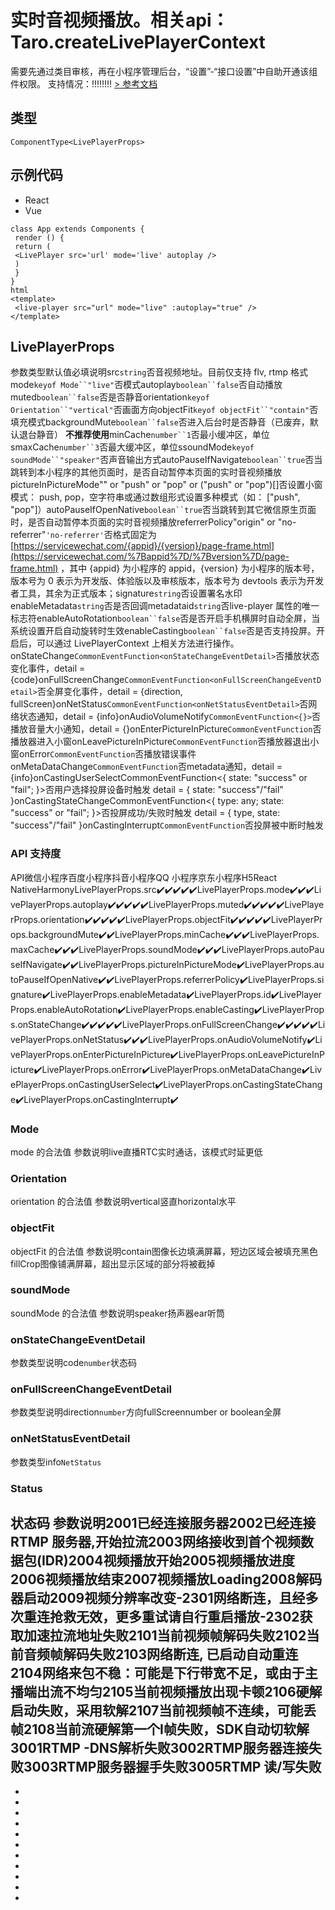 # 实时音视频播放。相关api：Taro.createLivePlayerContext
需要先通过类目审核，再在小程序管理后台，“设置”-“接口设置”中自助开通该组件权限。
支持情况：!!!!!!!!
[> 参考文档
](https://developers.weixin.qq.com/miniprogram/dev/component/live-player.html)
## 类型[​](live-player.html#类型)
```tsx
ComponentType<LivePlayerProps>
```

## 示例代码[​](live-player.html#示例代码)

- React
- Vue
```tsx
class App extends Components {
 render () {
 return (
 <LivePlayer src='url' mode='live' autoplay />
 )
 }
}
html
<template>
 <live-player src="url" mode="live" :autoplay="true" />
</template>
```

## LivePlayerProps[​](live-player.html#liveplayerprops)
参数类型默认值必填说明src`string`否音视频地址。目前仅支持 flv, rtmp 格式mode`keyof Mode``"live"`否模式autoplay`boolean``false`否自动播放muted`boolean``false`否是否静音orientation`keyof Orientation``"vertical"`否画面方向objectFit`keyof objectFit``"contain"`否填充模式backgroundMute`boolean``false`否进入后台时是否静音（已废弃，默认退台静音）
**不推荐使用**minCache`number``1`否最小缓冲区，单位smaxCache`number``3`否最大缓冲区，单位ssoundMode`keyof soundMode``"speaker"`否声音输出方式autoPauseIfNavigate`boolean``true`否当跳转到本小程序的其他页面时，是否自动暂停本页面的实时音视频播放pictureInPictureMode"" or "push" or "pop" or ("push" or "pop")[]否设置小窗模式： push, pop，空字符串或通过数组形式设置多种模式（如： ["push", "pop"]）autoPauseIfOpenNative`boolean``true`否当跳转到其它微信原生页面时，是否自动暂停本页面的实时音视频播放referrerPolicy"origin" or "no-referrer"`'no-referrer'`否格式固定为 [https://servicewechat.com/{appid}/{version}/page-frame.html](https://servicewechat.com/%7Bappid%7D/%7Bversion%7D/page-frame.html) ，其中 {appid} 为小程序的 appid，{version} 为小程序的版本号，版本号为 0 表示为开发版、体验版以及审核版本，版本号为 devtools 表示为开发者工具，其余为正式版本；signature`string`否设置署名水印enableMetadata`string`否是否回调metadataid`string`否live-player 属性的唯一标志符enableAutoRotation`boolean``false`否是否开启手机横屏时自动全屏，当系统设置开启自动旋转时生效enableCasting`boolean``false`否是否支持投屏。开启后，可以通过 LivePlayerContext 上相关方法进行操作。onStateChange`CommonEventFunction<onStateChangeEventDetail>`否播放状态变化事件，detail = {code}onFullScreenChange`CommonEventFunction<onFullScreenChangeEventDetail>`否全屏变化事件，detail = {direction, fullScreen}onNetStatus`CommonEventFunction<onNetStatusEventDetail>`否网络状态通知，detail = {info}onAudioVolumeNotify`CommonEventFunction<{}>`否播放音量大小通知，detail = {}onEnterPictureInPicture`CommonEventFunction`否播放器进入小窗onLeavePictureInPicture`CommonEventFunction`否播放器退出小窗onError`CommonEventFunction`否播放错误事件onMetaDataChange`CommonEventFunction`否metadata通知，detail = {info}onCastingUserSelectCommonEventFunction<{ state: "success" or "fail"; }>否用户选择投屏设备时触发 detail = { state: "success"/"fail" }onCastingStateChangeCommonEventFunction<{ type: any; state: "success" or "fail"; }>否投屏成功/失败时触发 detail = { type, state: "success"/"fail" }onCastingInterrupt`CommonEventFunction`否投屏被中断时触发
### API 支持度[​](live-player.html#api-支持度)
API微信小程序百度小程序抖音小程序QQ 小程序京东小程序H5React NativeHarmonyLivePlayerProps.src✔️✔️✔️✔️✔️LivePlayerProps.mode✔️✔️✔️LivePlayerProps.autoplay✔️✔️✔️✔️✔️LivePlayerProps.muted✔️✔️✔️✔️✔️LivePlayerProps.orientation✔️✔️✔️✔️✔️LivePlayerProps.objectFit✔️✔️✔️✔️✔️LivePlayerProps.backgroundMute✔️✔️LivePlayerProps.minCache✔️✔️✔️LivePlayerProps.maxCache✔️✔️✔️LivePlayerProps.soundMode✔️✔️✔️LivePlayerProps.autoPauseIfNavigate✔️✔️LivePlayerProps.pictureInPictureMode✔️LivePlayerProps.autoPauseIfOpenNative✔️✔️LivePlayerProps.referrerPolicy✔️LivePlayerProps.signature✔️LivePlayerProps.enableMetadata✔️LivePlayerProps.id✔️LivePlayerProps.enableAutoRotation✔️LivePlayerProps.enableCasting✔️LivePlayerProps.onStateChange✔️✔️✔️✔️✔️LivePlayerProps.onFullScreenChange✔️✔️✔️✔️✔️LivePlayerProps.onNetStatus✔️✔️✔️LivePlayerProps.onAudioVolumeNotify✔️LivePlayerProps.onEnterPictureInPicture✔️LivePlayerProps.onLeavePictureInPicture✔️LivePlayerProps.onError✔️LivePlayerProps.onMetaDataChange✔️LivePlayerProps.onCastingUserSelect✔️LivePlayerProps.onCastingStateChange✔️LivePlayerProps.onCastingInterrupt✔️
### Mode[​](live-player.html#mode)
mode 的合法值
参数说明live直播RTC实时通话，该模式时延更低
### Orientation[​](live-player.html#orientation)
orientation 的合法值
参数说明vertical竖直horizontal水平
### objectFit[​](live-player.html#objectfit)
objectFit 的合法值
参数说明contain图像长边填满屏幕，短边区域会被填充⿊⾊fillCrop图像铺满屏幕，超出显示区域的部分将被截掉
### soundMode[​](live-player.html#soundmode)
soundMode 的合法值
参数说明speaker扬声器ear听筒
### onStateChangeEventDetail[​](live-player.html#onstatechangeeventdetail)
参数类型说明code`number`状态码
### onFullScreenChangeEventDetail[​](live-player.html#onfullscreenchangeeventdetail)
参数类型说明direction`number`方向fullScreennumber or boolean全屏
### onNetStatusEventDetail[​](live-player.html#onnetstatuseventdetail)
参数类型info`NetStatus`
### Status[​](live-player.html#status)
状态码
参数说明2001已经连接服务器2002已经连接 RTMP 服务器,开始拉流2003网络接收到首个视频数据包(IDR)2004视频播放开始2005视频播放进度2006视频播放结束2007视频播放Loading2008解码器启动2009视频分辨率改变-2301网络断连，且经多次重连抢救无效，更多重试请自行重启播放-2302获取加速拉流地址失败2101当前视频帧解码失败2102当前音频帧解码失败2103网络断连, 已启动自动重连2104网络来包不稳：可能是下行带宽不足，或由于主播端出流不均匀2105当前视频播放出现卡顿2106硬解启动失败，采用软解2107当前视频帧不连续，可能丢帧2108当前流硬解第一个I帧失败，SDK自动切软解3001RTMP -DNS解析失败3002RTMP服务器连接失败3003RTMP服务器握手失败3005RTMP 读/写失败
- 
- 
- 

- 
- 
- 
- 
- 
- 
- 
- 
-
